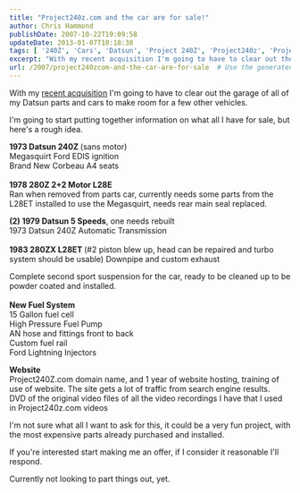 ```yaml
---
title: "Project240z.com and the car are for sale!"
author: Chris Hammond
publishDate: 2007-10-22T19:09:58
updateDate: 2013-01-07T10:18:38
tags: [ '240Z', 'Cars', 'Datsun', 'Project 240Z', 'Project240z', 'Project240Zcom', 'Video', 'Videos' ]
excerpt: "With my recent acquisition I'm going to have to clear out the garage of all of my Datsun parts and cars to make room for a few other vehicles. I'm going to start putting together information on what all I have for sale, but here's a rough idea. 1973 Datsun 240Z (sans motor) Megasquirt Ford EDIS ignition Brand New Corbeau A4 seats  1978 280Z 2+2 Motor L28E Ran when removed from parts car, currently needs some parts from the L28ET installed to use the Megasquirt, needs rear main seal replaced. (2) 1979 Datsun 5 Speeds, one needs rebuilt 1973 Datsun 240Z Automatic Transmission  1983 280ZX L28ET (#2 piston blew up, head can be repaired and turbo system should be usable) Downpipe and custom exhaust  Complete second sport suspension for the car, ready to be cleaned up to be powder coated and installed.  New Fuel System 15 Gallon fuel cell High Pressure Fuel Pump AN hose and fittings front to back Custom fuel rail Ford Lightning Injectors Website Project240Z.com domain name, and 1 year of website hosting, training of use of website. The site gets a lot of traffic from search engine results. DVD of the original video files of all the video recordings I have that I used in Project240z.com videos I'm not sure what all I want to ask for this, it could be a very fun project, with the most expensive parts already purchased and installed. If you're interested start making me an offer, if I consider it reasonable I'll respond. Currently not looking to part things out,..."
url: /2007/project240zcom-and-the-car-are-for-sale  # Use the generated URL with year
---
```

<p>With my <a href="https://www.corvettez06.org">recent acquisition</a> I'm going to have to clear out the garage of all of my Datsun parts and cars to make room for a few other vehicles.</p> <p>I'm going to start putting together information on what all I have for sale, but here's a rough idea.</p> <p><strong>1973 Datsun 240Z </strong>(sans motor)<br /> Megasquirt Ford EDIS ignition<br /> Brand New Corbeau A4 seats<br /> <br /> <strong>1978 280Z 2+2 Motor L28E</strong><br /> Ran when removed from parts car, currently needs some parts from the L28ET installed to use the Megasquirt, needs rear main seal replaced.</p> <p><strong>(2) 1979 Datsun 5 Speeds</strong>, one needs rebuilt<br /> 1973 Datsun 240Z Automatic Transmission<br /> <br /> <strong>1983 280ZX L28ET </strong>(#2 piston blew up, head can be repaired and turbo system should be usable) Downpipe and custom exhaust&nbsp;</p> <p>Complete second sport suspension for the car, ready to be cleaned up to be powder coated and installed.<br /> <br /> <strong>New Fuel System</strong><br /> 15 Gallon fuel cell<br /> High Pressure Fuel Pump<br /> AN hose and fittings front to back<br /> Custom fuel rail<br /> Ford Lightning Injectors</p> <p><strong>Website<br /> </strong>Project240Z.com&nbsp;domain name, and 1 year of website hosting, training of use of website. The site gets a lot of traffic from search engine results.<br /> DVD of the original video files of all the video recordings I have that I used in Project240z.com videos</p> <p>I'm not sure what all I want to ask for this, it could be a very fun project, with the most expensive parts already purchased and installed.</p> <p>If you're interested start making me an offer, if I consider it reasonable I'll respond.</p> <p>Currently not looking to part things out, yet.</p>
